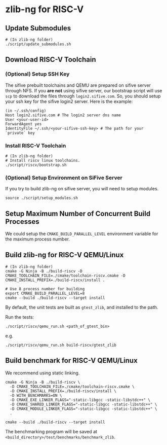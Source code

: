# zlib-ng for RISC-V

## Update Submodules

```
# (In zlib-ng folder)
./script/update_submodules.sh
```

## Download RISC-V Toolchain

### (Optional) Setup SSH Key
The sifive prebuilt toolchains and QEMU are prepared on sifive server through NFS. If you **are not** using sifive server, our bootstrap script will use `scp` to download the files through `login2.sifive.com`. So, you should setup your ssh key for the sifive login2 server. Here is the example:

```
(in ~/.ssh/config)
Host login2.sifive.com # The login2 server dns name
User <your-user-id>
ForwardAgent yes
IdentityFile ~/.ssh/<your-sifive-ssh-key> # The path for your `private` key
```

### Install RISC-V Toolchain

```
# (In zlib-ng folder)
# Install riscv linux toolchains.
./script/riscv/bootstrap.sh
```

### (Optional) Setup Environment on SiFive Server
If you try to build zlib-ng on sifive server, you will need to setup modules.

```
source ./script/setup_modules.sh
```

## Setup Maximum Number of Concurrent Build Processes
We could setup the `CMAKE_BUILD_PARALLEL_LEVEL` environment variable for the maximum process number.

## Build zlib-ng for RISC-V QEMU/Linux

```
# (In zlib-ng folder)
cmake -G Ninja -B ./build-riscv -D CMAKE_TOOLCHAIN_FILE=./cmake/toolchain-riscv.cmake -D CMAKE_INSTALL_PREFIX=./build-riscv/install .

# Use 8 process number for building
export CMAKE_BUILD_PARALLEL_LEVEL=8
cmake --build ./build-riscv --target install
```

By default, the unit tests are built as `gtest_zlib`, and installed to the path.

Run the tests:
```
./script/riscv/qemu_run.sh <path_of_gtest_bin>
```

e.g.
```
./script/riscv/qemu_run.sh build-riscv/gtest_zlib
```

## Build benchmark for RISC-V QEMU/Linux

We recommend using static linking.
```
cmake -G Ninja -B ./build-riscv \
  -D CMAKE_TOOLCHAIN_FILE=./cmake/toolchain-riscv.cmake \
  -D CMAKE_INSTALL_PREFIX=./build-riscv/install \
  -D WITH_BENCHMARKS=ON \
  -D CMAKE_EXE_LINKER_FLAGS="-static-libgcc -static-libstdc++" \
  -D CMAKE_SHARED_LINKER_FLAGS="-static-libgcc -static-libstdc++" \
  -D CMAKE_MODULE_LINKER_FLAGS="-static-libgcc -static-libstdc++" \
  .

cmake --build ./build-riscv --target install
```

The benchmarking program will be saved at `<build_directory>/test/benchmarks/benchmark_zlib`.

